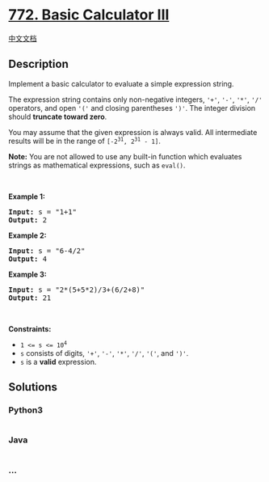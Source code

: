# [772. Basic Calculator III](https://leetcode.com/problems/basic-calculator-iii)

[中文文档](/solution/0700-0799/0772.Basic%20Calculator%20III/README.md)

## Description

<p>Implement a basic calculator to evaluate a simple expression string.</p>

<p>The expression string contains only non-negative integers, <code>&#39;+&#39;</code>, <code>&#39;-&#39;</code>, <code>&#39;*&#39;</code>, <code>&#39;/&#39;</code> operators, and open <code>&#39;(&#39;</code> and closing parentheses <code>&#39;)&#39;</code>. The integer division should <strong>truncate toward zero</strong>.</p>

<p>You may assume that the given expression is always valid. All intermediate results will be in the range of <code>[-2<sup>31</sup>, 2<sup>31</sup> - 1]</code>.</p>

<p><strong>Note:</strong> You are not allowed to use any built-in function which evaluates strings as mathematical expressions, such as <code>eval()</code>.</p>

<p>&nbsp;</p>
<p><strong class="example">Example 1:</strong></p>

<pre>
<strong>Input:</strong> s = &quot;1+1&quot;
<strong>Output:</strong> 2
</pre>

<p><strong class="example">Example 2:</strong></p>

<pre>
<strong>Input:</strong> s = &quot;6-4/2&quot;
<strong>Output:</strong> 4
</pre>

<p><strong class="example">Example 3:</strong></p>

<pre>
<strong>Input:</strong> s = &quot;2*(5+5*2)/3+(6/2+8)&quot;
<strong>Output:</strong> 21
</pre>

<p>&nbsp;</p>
<p><strong>Constraints:</strong></p>

<ul>
	<li><code>1 &lt;= s &lt;= 10<sup>4</sup></code></li>
	<li><code>s</code> consists of digits, <code>&#39;+&#39;</code>, <code>&#39;-&#39;</code>, <code>&#39;*&#39;</code>, <code>&#39;/&#39;</code>, <code>&#39;(&#39;</code>,&nbsp;and&nbsp;<code>&#39;)&#39;</code>.</li>
	<li><code>s</code> is a <strong>valid</strong> expression.</li>
</ul>

## Solutions

<!-- tabs:start -->

### **Python3**

```python

```

### **Java**

```java

```

### **...**

```

```

<!-- tabs:end -->
